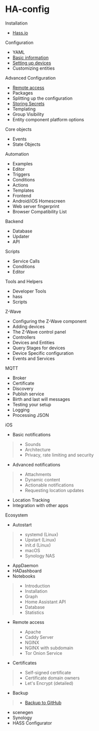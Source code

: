 # HA-config
Installation
* [Hass.io](https://zhuanlan.zhihu.com/p/30568280 "1.0 安装Hass.io")<br> 

Configuration
* YAML<br> 
* [Basic information](https://zhuanlan.zhihu.com/p/32127317 "7.0 configuration.yaml基本配置信息")<br> 
* [Setting up devices](https://zhuanlan.zhihu.com/p/32127336 "8.0 添加设备之Broadlink RM Pro")<br> 
* Customizing entities<br> 

Advanced Configuration
* [Remote access](https://zhuanlan.zhihu.com/p/30704722 "3.0 安装Duck DNS，实现远程访问Home Assistant")<br> 
* Packages<br> 
* Splitting up the configuration<br> 
* [Storing Secrets](https://zhuanlan.zhihu.com/p/31288339 "6.0 设置Home Assistant登入密码")<br> 
* Templating<br> 
* Group Visibility<br> 
* Entity component platform options<br> 

Core objects
* Events<br> 
* State Objects<br> 

Automation
* Examples<br> 
* Editor<br> 
* Triggers<br> 
* Conditions<br> 
* Actions<br> 
* Templates<br>
* Frontend<br> 
* Android/iOS Homescreen<br> 
* Web server fingerprint<br> 
* Browser Compatibility List<br> 

Backend
* Database<br> 
* Updater<br> 
* API<br> 

Scripts
* Service Calls<br> 
* Conditions<br> 
* Editor<br> 

Tools and Helpers
* Developer Tools<br> 
* hass<br> 
* Scripts<br> 

Z-Wave
* Configuring the Z-Wave component<br> 
* Adding devices<br> 
* The Z-Wave control panel<br> 
* Controllers<br> 
* Devices and Entities<br> 
* Query Stages for devices<br> 
* Device Specific configuration<br> 
* Events and Services<br> 

MQTT
* Broker<br> 
* Certificate<br> 
* Discovery<br> 
* Publish service<br> 
* Birth and last will messages<br> 
* Testing your setup<br> 
* Logging<br> 
* Processing JSON<br> 

iOS
* Basic notifications<br> 
> * Sounds<br> 
> * Architecture<br> 
> * Privacy, rate limiting and security<br> 
* Advanced notifications<br> 
> * Attachments<br> 
> * Dynamic content<br> 
> * Actionable notifications<br> 
> * Requesting location updates<br> 
* Location Tracking<br> 
* Integration with other apps<br> 

Ecosystem
* Autostart<br> 
> * systemd (Linux)<br> 
> * Upstart (Linux)<br> 
> * init.d (Linux)<br> 
> * macOS<br> 
> * Synology NAS<br> 
* AppDaemon<br> 
* HADashboard<br> 
* Notebooks<br> 
> * Introduction<br> 
> * Installation<br> 
> * Graph<br> 
> * Home Assistant API<br> 
> * Database<br> 
> * Statistics<br> 
* Remote access<br> 
> * Apache<br> 
> * Caddy Server<br> 
> * NGINX<br> 
> * NGINX with subdomain<br> 
> * Tor Onion Service<br> 
* Certificates<br> 
> * Self-signed certificate<br> 
> * Certificate domain owners<br> 
> * Let's Encrypt (detailed)<br> 
* Backup<br> 
> * [Backup to GitHub](https://zhuanlan.zhihu.com/p/31316242 "5.0 备份你的Home Assistant配置文件到github")<br>
* scenegen<br> 
* Synology<br> 
* HASS Configurator<br> 
